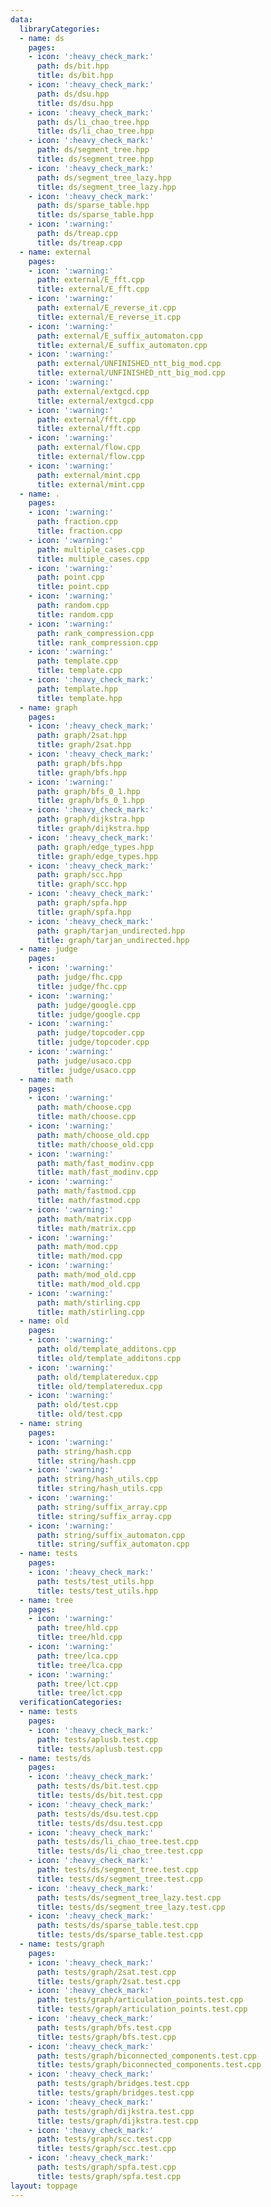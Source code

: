 ```yaml
---
data:
  libraryCategories:
  - name: ds
    pages:
    - icon: ':heavy_check_mark:'
      path: ds/bit.hpp
      title: ds/bit.hpp
    - icon: ':heavy_check_mark:'
      path: ds/dsu.hpp
      title: ds/dsu.hpp
    - icon: ':heavy_check_mark:'
      path: ds/li_chao_tree.hpp
      title: ds/li_chao_tree.hpp
    - icon: ':heavy_check_mark:'
      path: ds/segment_tree.hpp
      title: ds/segment_tree.hpp
    - icon: ':heavy_check_mark:'
      path: ds/segment_tree_lazy.hpp
      title: ds/segment_tree_lazy.hpp
    - icon: ':heavy_check_mark:'
      path: ds/sparse_table.hpp
      title: ds/sparse_table.hpp
    - icon: ':warning:'
      path: ds/treap.cpp
      title: ds/treap.cpp
  - name: external
    pages:
    - icon: ':warning:'
      path: external/E_fft.cpp
      title: external/E_fft.cpp
    - icon: ':warning:'
      path: external/E_reverse_it.cpp
      title: external/E_reverse_it.cpp
    - icon: ':warning:'
      path: external/E_suffix_automaton.cpp
      title: external/E_suffix_automaton.cpp
    - icon: ':warning:'
      path: external/UNFINISHED_ntt_big_mod.cpp
      title: external/UNFINISHED_ntt_big_mod.cpp
    - icon: ':warning:'
      path: external/extgcd.cpp
      title: external/extgcd.cpp
    - icon: ':warning:'
      path: external/fft.cpp
      title: external/fft.cpp
    - icon: ':warning:'
      path: external/flow.cpp
      title: external/flow.cpp
    - icon: ':warning:'
      path: external/mint.cpp
      title: external/mint.cpp
  - name: .
    pages:
    - icon: ':warning:'
      path: fraction.cpp
      title: fraction.cpp
    - icon: ':warning:'
      path: multiple_cases.cpp
      title: multiple_cases.cpp
    - icon: ':warning:'
      path: point.cpp
      title: point.cpp
    - icon: ':warning:'
      path: random.cpp
      title: random.cpp
    - icon: ':warning:'
      path: rank_compression.cpp
      title: rank_compression.cpp
    - icon: ':warning:'
      path: template.cpp
      title: template.cpp
    - icon: ':heavy_check_mark:'
      path: template.hpp
      title: template.hpp
  - name: graph
    pages:
    - icon: ':heavy_check_mark:'
      path: graph/2sat.hpp
      title: graph/2sat.hpp
    - icon: ':heavy_check_mark:'
      path: graph/bfs.hpp
      title: graph/bfs.hpp
    - icon: ':warning:'
      path: graph/bfs_0_1.hpp
      title: graph/bfs_0_1.hpp
    - icon: ':heavy_check_mark:'
      path: graph/dijkstra.hpp
      title: graph/dijkstra.hpp
    - icon: ':heavy_check_mark:'
      path: graph/edge_types.hpp
      title: graph/edge_types.hpp
    - icon: ':heavy_check_mark:'
      path: graph/scc.hpp
      title: graph/scc.hpp
    - icon: ':heavy_check_mark:'
      path: graph/spfa.hpp
      title: graph/spfa.hpp
    - icon: ':heavy_check_mark:'
      path: graph/tarjan_undirected.hpp
      title: graph/tarjan_undirected.hpp
  - name: judge
    pages:
    - icon: ':warning:'
      path: judge/fhc.cpp
      title: judge/fhc.cpp
    - icon: ':warning:'
      path: judge/google.cpp
      title: judge/google.cpp
    - icon: ':warning:'
      path: judge/topcoder.cpp
      title: judge/topcoder.cpp
    - icon: ':warning:'
      path: judge/usaco.cpp
      title: judge/usaco.cpp
  - name: math
    pages:
    - icon: ':warning:'
      path: math/choose.cpp
      title: math/choose.cpp
    - icon: ':warning:'
      path: math/choose_old.cpp
      title: math/choose_old.cpp
    - icon: ':warning:'
      path: math/fast_modinv.cpp
      title: math/fast_modinv.cpp
    - icon: ':warning:'
      path: math/fastmod.cpp
      title: math/fastmod.cpp
    - icon: ':warning:'
      path: math/matrix.cpp
      title: math/matrix.cpp
    - icon: ':warning:'
      path: math/mod.cpp
      title: math/mod.cpp
    - icon: ':warning:'
      path: math/mod_old.cpp
      title: math/mod_old.cpp
    - icon: ':warning:'
      path: math/stirling.cpp
      title: math/stirling.cpp
  - name: old
    pages:
    - icon: ':warning:'
      path: old/template_additons.cpp
      title: old/template_additons.cpp
    - icon: ':warning:'
      path: old/templateredux.cpp
      title: old/templateredux.cpp
    - icon: ':warning:'
      path: old/test.cpp
      title: old/test.cpp
  - name: string
    pages:
    - icon: ':warning:'
      path: string/hash.cpp
      title: string/hash.cpp
    - icon: ':warning:'
      path: string/hash_utils.cpp
      title: string/hash_utils.cpp
    - icon: ':warning:'
      path: string/suffix_array.cpp
      title: string/suffix_array.cpp
    - icon: ':warning:'
      path: string/suffix_automaton.cpp
      title: string/suffix_automaton.cpp
  - name: tests
    pages:
    - icon: ':heavy_check_mark:'
      path: tests/test_utils.hpp
      title: tests/test_utils.hpp
  - name: tree
    pages:
    - icon: ':warning:'
      path: tree/hld.cpp
      title: tree/hld.cpp
    - icon: ':warning:'
      path: tree/lca.cpp
      title: tree/lca.cpp
    - icon: ':warning:'
      path: tree/lct.cpp
      title: tree/lct.cpp
  verificationCategories:
  - name: tests
    pages:
    - icon: ':heavy_check_mark:'
      path: tests/aplusb.test.cpp
      title: tests/aplusb.test.cpp
  - name: tests/ds
    pages:
    - icon: ':heavy_check_mark:'
      path: tests/ds/bit.test.cpp
      title: tests/ds/bit.test.cpp
    - icon: ':heavy_check_mark:'
      path: tests/ds/dsu.test.cpp
      title: tests/ds/dsu.test.cpp
    - icon: ':heavy_check_mark:'
      path: tests/ds/li_chao_tree.test.cpp
      title: tests/ds/li_chao_tree.test.cpp
    - icon: ':heavy_check_mark:'
      path: tests/ds/segment_tree.test.cpp
      title: tests/ds/segment_tree.test.cpp
    - icon: ':heavy_check_mark:'
      path: tests/ds/segment_tree_lazy.test.cpp
      title: tests/ds/segment_tree_lazy.test.cpp
    - icon: ':heavy_check_mark:'
      path: tests/ds/sparse_table.test.cpp
      title: tests/ds/sparse_table.test.cpp
  - name: tests/graph
    pages:
    - icon: ':heavy_check_mark:'
      path: tests/graph/2sat.test.cpp
      title: tests/graph/2sat.test.cpp
    - icon: ':heavy_check_mark:'
      path: tests/graph/articulation_points.test.cpp
      title: tests/graph/articulation_points.test.cpp
    - icon: ':heavy_check_mark:'
      path: tests/graph/bfs.test.cpp
      title: tests/graph/bfs.test.cpp
    - icon: ':heavy_check_mark:'
      path: tests/graph/biconnected_components.test.cpp
      title: tests/graph/biconnected_components.test.cpp
    - icon: ':heavy_check_mark:'
      path: tests/graph/bridges.test.cpp
      title: tests/graph/bridges.test.cpp
    - icon: ':heavy_check_mark:'
      path: tests/graph/dijkstra.test.cpp
      title: tests/graph/dijkstra.test.cpp
    - icon: ':heavy_check_mark:'
      path: tests/graph/scc.test.cpp
      title: tests/graph/scc.test.cpp
    - icon: ':heavy_check_mark:'
      path: tests/graph/spfa.test.cpp
      title: tests/graph/spfa.test.cpp
layout: toppage
---
```

